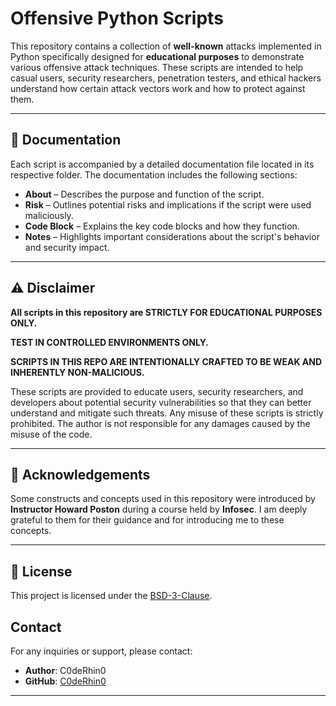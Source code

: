 # Offensive Python Scripts

This repository contains a collection of **well-known** attacks implemented in Python specifically designed for **educational purposes** to demonstrate various offensive attack techniques. These scripts are intended to help casual users, security researchers, penetration testers, and ethical hackers understand how certain attack vectors work and how to protect against them.

---

## 📂 Documentation  
Each script is accompanied by a detailed documentation file located in its respective folder. The documentation includes the following sections:

- **About** – Describes the purpose and function of the script.  
- **Risk** – Outlines potential risks and implications if the script were used maliciously.  
- **Code Block** – Explains the key code blocks and how they function.  
- **Notes** – Highlights important considerations about the script's behavior and security impact.  

---

## ⚠️ Disclaimer  
**All scripts in this repository are STRICTLY FOR EDUCATIONAL PURPOSES ONLY.**   

**TEST IN CONTROLLED ENVIRONMENTS ONLY.**

**SCRIPTS IN THIS REPO ARE INTENTIONALLY CRAFTED TO BE WEAK AND INHERENTLY NON-MALICIOUS.**

These scripts are provided to educate users, security researchers, and developers about potential security vulnerabilities so that they can better understand and mitigate such threats. Any misuse of these scripts is strictly prohibited. The author is not responsible for any damages caused by the misuse of the code.

---

## 🙏 Acknowledgements  
Some constructs and concepts used in this repository were introduced by **Instructor Howard Poston** during a course held by **Infosec**. I am deeply grateful to them for their guidance and for introducing me to these concepts.

---

## 📜 License
This project is licensed under the [BSD-3-Clause](LICENSE).

## Contact

For any inquiries or support, please contact:

- **Author**: C0deRhin0 
- **GitHub**: [C0deRhin0](https://github.com/C0deRhin0)

---
